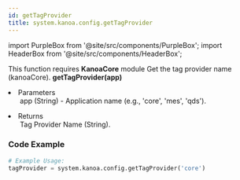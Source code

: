 ```yaml
---
id: getTagProvider
title: system.kanoa.config.getTagProvider
---
```


import PurpleBox from '@site/src/components/PurpleBox';
import HeaderBox from '@site/src/components/HeaderBox';

<PurpleBox>This function requires <b>KanoaCore</b> module</PurpleBox>
<HeaderBox header="Description">Get the tag provider name (kanoaCore).</HeaderBox>
<HeaderBox header="Syntax">
    <b>getTagProvider(app)</b>
    <li>Parameters <br />
        <ul>app (String) - Application name (e.g., 'core', 'mes', 'qds').</ul>
    </li>
    <li>Returns <br />
        <ul>Tag Provider Name (String).</ul>
    </li>
</HeaderBox>

### Code Example

```python
# Example Usage:
tagProvider = system.kanoa.config.getTagProvider('core')